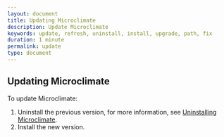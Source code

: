 ```yaml
---
layout: document
title: Updating Microclimate
description: Update Microclimate
keywords: update, refresh, uninstall, install, upgrade, path, fix
duration: 1 minute
permalink: update
type: document
---
```


## Updating Microclimate

To update Microclimate:
1. Uninstall the previous version, for more information, see [Uninstalling Microclimate](./uninstall).
2. Install the new version.  
